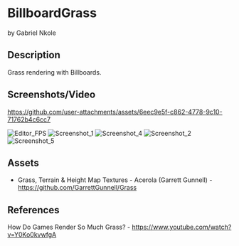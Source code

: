 # BillboardGrass
by Gabriel Nkole

## Description
Grass rendering with Billboards.

## Screenshots/Video
https://github.com/user-attachments/assets/6eec9e5f-c862-4778-9c10-71762b4c6cc7

![Editor_FPS](https://github.com/user-attachments/assets/ae970ac3-ab41-49fd-a933-034ef40cdd31)
![Screenshot_1](https://github.com/user-attachments/assets/e0a3064c-343a-4380-9922-f5541760a67c)
![Screenshot_4](https://github.com/user-attachments/assets/4de1866a-5499-45f1-a769-388dc431d677)
![Screenshot_2](https://github.com/user-attachments/assets/fc4f2281-49c5-4a42-b97c-d272416c57a7)
![Screenshot_5](https://github.com/user-attachments/assets/fa9024b7-e94c-4962-b5de-a40d28a5f256)

## Assets
- Grass, Terrain & Height Map Textures - Acerola (Garrett Gunnell) - https://github.com/GarrettGunnell/Grass

## References
How Do Games Render So Much Grass? - https://www.youtube.com/watch?v=Y0Ko0kvwfgA
